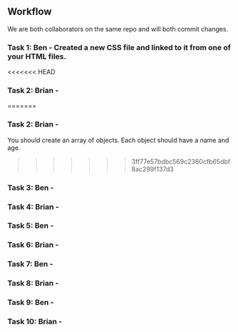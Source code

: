 ## Workflow

We are both collaborators on the same repo and will both commit changes.

### Task 1: Ben - Created a new CSS file and linked to it from one of your HTML files.

<<<<<<< HEAD
### Task 2: Brian - 
=======
### Task 2: Brian -
You should create an array of objects. Each object should have a name and age.
>>>>>>> 3ff77e57bdbc569c2360cfb65dbf8ac299f137d3

### Task 3: Ben -

### Task 4: Brian -

### Task 5: Ben -

### Task 6: Brian -

### Task 7: Ben -

### Task 8: Brian -

### Task 9: Ben -

### Task 10: Brian -
